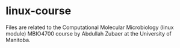 # linux-course
Files are related to the Computational Molecular Microbiology (linux module) MBIO4700 course by Abdullah Zubaer at the University of Manitoba.
